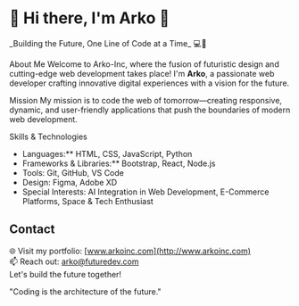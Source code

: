 <h1>🤟 Hi there, I'm Arko 🤟</h1>
_Building the Future, One Line of Code at a Time_ 💻🌌

About Me
Welcome to Arko-Inc, where the fusion of futuristic design and cutting-edge web development takes place! I'm **Arko**, a passionate web developer crafting innovative digital experiences with a vision for the future.

 Mission
My mission is to code the web of tomorrow—creating responsive, dynamic, and user-friendly applications that push the boundaries of modern web development.


  Skills & Technologies
- Languages:** HTML, CSS, JavaScript, Python
- Frameworks & Libraries:** Bootstrap, React, Node.js
- Tools: Git, GitHub, VS Code
- Design: Figma, Adobe XD
- Special Interests: AI Integration in Web Development, E-Commerce Platforms, Space & Tech Enthusiast




## **Contact**
🌐 Visit my portfolio: [www.arkoinc.com](http://www.arkoinc.com)  
📫 Reach out: arko@futuredev.com  
Let's build the future together!


"Coding is the architecture of the future."
